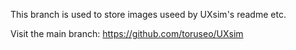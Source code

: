 This branch is used to store images useed by UXsim's readme etc.

Visit the main branch: https://github.com/toruseo/UXsim
